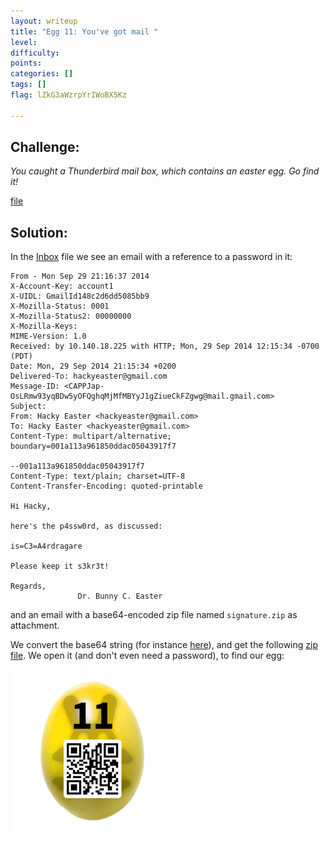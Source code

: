 ```yaml
---
layout: writeup
title: "Egg 11: You've got mail "
level:
difficulty:
points:
categories: []
tags: []
flag: lZkG3aWzrpYrIWoBX5Kz

---
```

## Challenge:

*You caught a Thunderbird mail box, which contains an easter egg. Go
find it!*

[file](images/Mail.zip)

## Solution:

In the [Inbox](images/Mail/Inbox) file we see an email with a reference
to a password in it:

    From - Mon Sep 29 21:16:37 2014
    X-Account-Key: account1
    X-UIDL: GmailId148c2d6dd5085bb9
    X-Mozilla-Status: 0001
    X-Mozilla-Status2: 00000000
    X-Mozilla-Keys:
    MIME-Version: 1.0
    Received: by 10.140.18.225 with HTTP; Mon, 29 Sep 2014 12:15:34 -0700 (PDT)
    Date: Mon, 29 Sep 2014 21:15:34 +0200
    Delivered-To: hackyeaster@gmail.com
    Message-ID: <CAPPJap-OsLRmw93yqBDw5yOFQghqMjMfMBYyJ1gZiueCkFZgwg@mail.gmail.com>
    Subject:
    From: Hacky Easter <hackyeaster@gmail.com>
    To: Hacky Easter <hackyeaster@gmail.com>
    Content-Type: multipart/alternative; boundary=001a113a961850ddac05043917f7

    --001a113a961850ddac05043917f7
    Content-Type: text/plain; charset=UTF-8
    Content-Transfer-Encoding: quoted-printable

    Hi Hacky,

    here's the p4ssw0rd, as discussed:

    is=C3=A4rdragare

    Please keep it s3kr3t!

    Regards,
                   Dr. Bunny C. Easter

and an email with a base64-encoded zip file named `signature.zip` as
attachment.

We convert the base64 string (for instance [here][1]), and get the
following [zip file](images/egg_11_signature.zip). We open it (and don't
even need a password), to find our egg:

![](images/egg_11_qrcode_small.png)



[1]: http://www.opinionatedgeek.com/dotnet/tools/base64decode/
